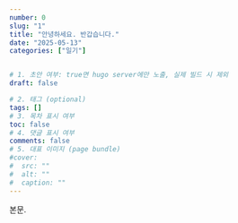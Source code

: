 ```yaml
---
number: 0
slug: "1"
title: "안녕하세요. 반갑습니다."
date: "2025-05-13"
categories: ["일기"]


# 1. 초안 여부: true면 hugo server에만 노출, 실제 빌드 시 제외
draft: false

# 2. 태그 (optional)
tags: []
# 3. 목차 표시 여부
toc: false
# 4. 댓글 표시 여부
comments: false
# 5. 대표 이미지 (page bundle)
#cover:
#  src: ""
#  alt: ""
#  caption: ""
---
```


본문.
